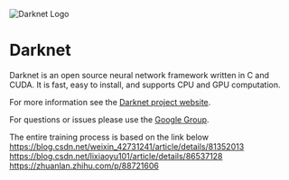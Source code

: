 ![Darknet Logo](http://pjreddie.com/media/files/darknet-black-small.png)

# Darknet #
Darknet is an open source neural network framework written in C and CUDA. It is fast, easy to install, and supports CPU and GPU computation.

For more information see the [Darknet project website](http://pjreddie.com/darknet).

For questions or issues please use the [Google Group](https://groups.google.com/forum/#!forum/darknet).

The entire training process is based on the link below
	<br/>https://blog.csdn.net/weixin_42731241/article/details/81352013
	<br/>https://blog.csdn.net/lixiaoyu101/article/details/86537128
	<br/>https://zhuanlan.zhihu.com/p/88721606

